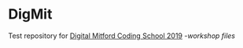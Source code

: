 # DigMit
Test repository for [Digital Mitford Coding School 2019](https://digitalmitford.github.io/DigMitCS/) -_workshop files_

